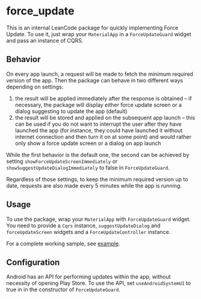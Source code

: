 # force_update

This is an internal LeanCode package for quickly implementing Force Update. To use it, just wrap your `MaterialApp` in a `ForceUpdateGuard` widget and pass an instance of CQRS.

## Behavior

On every app launch, a request will be made to fetch the minimum required version of the app. Then the package can behave in two different ways depending on settings:

1. the result will be applied immediately after the response is obtained – if necessary, the package will display either force update screen or a dialog suggesting to update the app (default)
2. the result will be stored and applied on the subsequent app launch – this can be used if you do not want to interrupt the user after they have launched the app (for instance, they could have launched it without internet connection and then turn it on at some point) and would rather only show a force update screen or a dialog on app launch

While the first behavior is the default one, the second can be achieved by setting `showForceUpdateScreenImmediately` or `showSuggestUpdateDialogImmediately` to false in `ForceUpdateGuard`.

Regardless of those settings, to keep the minimum required version up to date, requests are also made every 5 minutes while the app is running.

## Usage

To use the package, wrap your `MaterialApp` with `ForceUpdateGuard` widget. You need to provide a `Cqrs` instance, `suggestUpdateDialog` and `forceUpdateScreen` widgets and a `ForceUpdateController` instance.

For a complete working sample, see [example](example).

## Configuration

Android has an API for performing updates within the app, without necessity of opening Play Store. To use the API, set `useAndroidSystemUI` to true in in the constructor of `ForceUpdateGuard`.
